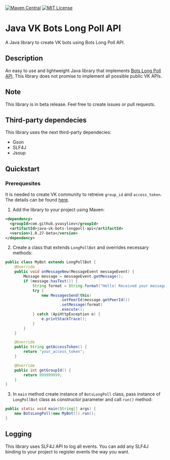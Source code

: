 [![Maven Central](https://maven-badges.herokuapp.com/maven-central/com.github.yvasyliev/java-vk-bots-longpoll-api/badge.svg?&kill_cache=1)](https://search.maven.org/artifact/com.github.yvasyliev/java-vk-bots-longpoll-api)
[![MIT License](http://img.shields.io/badge/license-MIT-blue.svg?style=flat)](https://github.com/yvasyliev/java-vk-bots-long-poll-api/blob/master/LICENSE)

# Java VK Bots Long Poll API
A Java library to create VK bots using Bots Long Poll API.

## Description
An easy to use and lightweight Java library that implements [Bots Long Poll API](https://vk.com/dev/bots_longpoll).
This library does not promise to implement all possible public VK APIs.

## Note
This library is in beta release. Feel free to create issues or pull requests.

## Third-party dependecies
This library uses the next third-party dependecies:
* Gson
* SLF4J
* Jsoup

## Quickstart
### Prerequesites
It is needed to create VK community to retreive `group_id` and `access_token`. The details can be found [here](https://vk.com/dev/access_token).

1. Add the library to your project using Maven:
```xml
<dependency>
  <groupId>com.github.yvasyliev</groupId>
  <artifactId>java-vk-bots-longpoll-api</artifactId>
  <version>1.0.27-beta</version>
</dependency>
```
2. Create a class that extends `LongPollBot` and overrides necessary methods:
```java
public class MyBot extends LongPollBot {
    @Override
    public void onMessageNew(MessageEvent messageEvent) {
        Message message = messageEvent.getMessage();
        if (message.hasText()) {
            String format = String.format("Hello! Received your message: %s", message.getText());
            try {
                new MessagesSend(this)
                        .setPeerId(message.getPeerId())
                        .setMessage(format)
                        .execute();
            } catch (ApiHttpException e) {
                e.printStackTrace();
            }
        }
    }

    @Override
    public String getAccessToken() {
        return "your_access_token";
    }

    @Override
    public int getGroupId() {
        return 999999999;
    }
}
```
3. In `main` method create instance of `BotsLongPoll` class, pass instance of `LongPollBot` class as constructor parameter and call `run()` method:
```java
public static void main(String[] args) {
    new BotsLongPoll(new MyBot()).run();
}
```

## Logging
This library uses SLF4J API to log all events. You can add any SLF4J binding to your project to register events the way you want.

